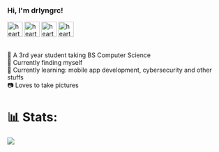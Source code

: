 ### Hi, I'm drlyngrc!

<img src="https://github.com/user-attachments/assets/4841f360-47bc-46bd-beaf-6e8840e562d4" alt="heart" width="35" height="35">
<img src="https://github.com/user-attachments/assets/c665d5b3-1047-4f62-ad67-796d79995e08" alt="heart" width="35" height="35">
<img src="https://github.com/user-attachments/assets/2697c7b5-9ca5-4ac4-aef6-c4f388589ba1" alt="heart" width="35" height="35">
<img src="https://github.com/user-attachments/assets/90102809-85b4-4ec7-a55f-9c16c56a4ac8" alt="heart" width="35" height="35">

##
  💜 A 3rd year student taking BS Computer Science  
  🔭 Currently finding myself  
  🌱 Currently learning: mobile app development, cybersecurity and other stuffs   
  📷 Loves to take pictures


# 📊 Stats:
<!--![](https://github-readme-stats.vercel.app/api?username=drlyngrc&theme=midnight-purple&hide_border=true&include_all_commits=false&count_private=false)<br/>
![](https://github-readme-streak-stats.herokuapp.com/?user=drlyngrc&theme=midnight-purple&hide_border=true)<br/> -->
![](https://github-readme-stats.vercel.app/api/top-langs/?username=drlyngrc&theme=midnight-purple&hide_border=true&include_all_commits=false&count_private=false&layout=compact)

<!--
---
[![](https://visitcount.itsvg.in/api?id=drlyngrc&icon=7&color=11)](https://visitcount.itsvg.in)

 Proudly created with GPRM ( https://gprm.itsvg.in ) -->


<!--

- 🔭 I’m currently working on myself.
- 🌱 I’m currently learning app development.
- 👯 I’m looking to collaborate on ...
- 🤔 I’m looking for help with ...
- 💬 Ask me about ...
- 📫 How to reach me: ...
- 😄 Pronouns: ...
- ⚡ Fun fact: ...
-->

